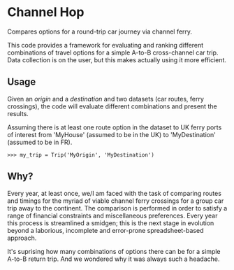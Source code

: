 Channel Hop
===========

Compares options for a round-trip car journey via channel ferry.

This code provides a framework for evaluating and ranking different
combinations of travel options for a simple A-to-B cross-channel car
trip. Data collection is on the user, but this makes actually using it
more efficient.

Usage
-----

Given an *origin* and a *destination* and two datasets (car routes,
ferry crossings), the code will evaluate different combinations and
present the results.

Assuming there is at least one route option in the dataset to UK ferry
ports of interest from 'MyHouse' (assumed to be in the UK) to
'MyDestination' (assumed to be in FR).

	>>> my_trip = Trip('MyOrigin', 'MyDestination')

Why?
----

Every year, at least once, we/I am faced with the task of comparing
routes and timings for the myriad of viable channel ferry crossings
for a group car trip away to the continent.  The comparison is
performed in order to satisfy a range of financial constraints and
miscellaneous preferences. Every year this process is streamlined a
smidgen; this is the next stage in evolution beyond a laborious,
incomplete and error-prone spreadsheet-based approach.

It's suprising how many combinations of options there can be for a
simple A-to-B return trip. And we wondered why it was always such a
headache.



